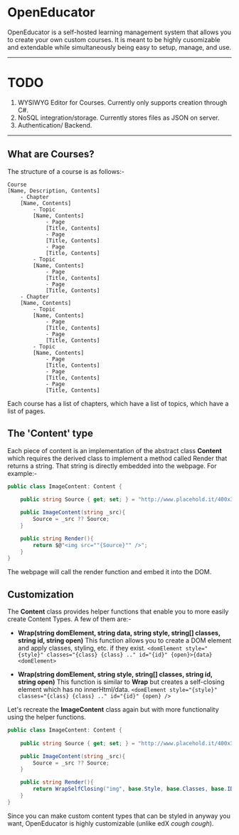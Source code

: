# OpenEducator
OpenEducator is a self-hosted learning management system that allows you to create your own custom courses. It is meant to be highly cusomizable and extendable while simultaneously being easy to setup, manage, and use. 

-------
# TODO
1. WYSIWYG Editor for Courses. Currently only supports creation through C#.
2. NoSQL integration/storage. Currently stores files as JSON on server.
3. Authentication/ Backend. 

------
## What are Courses?
The structure of a course is as follows:- 
```
Course
[Name, Description, Contents]
    - Chapter
    [Name, Contents]
        - Topic 
        [Name, Contents] 
            - Page 
            [Title, Contents]
            - Page 
            [Title, Contents]
            - Page 
            [Title, Contents]
        - Topic
        [Name, Contents] 
            - Page
            [Title, Contents]
            - Page
            [Title, Contents]
    - Chapter
    [Name, Contents]
        - Topic
        [Name, Contents]
            - Page
            [Title, Contents]
            - Page
            [Title, Contents]
        - Topic
        [Name, Contents]
            - Page
            [Title, Contents]
            - Page
            [Title, Contents]
            - Page
            [Title, Contents]
```

Each course has a list of chapters, which have a list of topics, which have a list of pages.

## The 'Content' type
Each piece of content is an implementation of the abstract class **Content** which requires the derived class to implement a method called Render that returns a string. That string  is directly embedded into the webpage. For example:- 

```csharp
public class ImageContent: Content {
    
    public string Source { get; set; } = "http://www.placehold.it/400x300";

    public ImageContent(string _src){
        Source = _src ?? Source;
    }

    public string Render(){
        return $@"<img src=""{Source}"" />";
    }
}
```

The webpage will call the render function and embed it into the DOM.

## Customization
The **Content** class provides helper functions that enable you to more easily create Content Types. A few of them are:- 
- **Wrap(string domElement, string data, string style, string[] classes, string id, string open)**
This function allows you to create a DOM element and apply classes, styling, etc. if they exist. 
```<domElement style="{style}" classes="{class} {class} .." id="{id}" {open}>{data}<domElement>```

- **Wrap(string domElement, string style, string[] classes, string id, string open)**
This function is similar to **Wrap** but creates a self-closing element which has no innerHtml/data.
```<domElement style="{style}" classes="{class} {class} .." id="{id}" {open} />```

Let's recreate the **ImageContent** class again but with more functionality using the helper functions. 

```csharp
public class ImageContent: Content {
    
    public string Source { get; set; } = "http://www.placehold.it/400x300";

    public ImageContent(string _src){
        Source = _src ?? Source;
    }

    public string Render(){
        return WrapSelfClosing("img", base.Style, base.Classes, base.ID, $@"src=""{Source}""");
    }
}
```
Since you can make custom content types that can be styled in anyway you want, OpenEducator is highly customizable (unlike edX *cough* *cough*).
